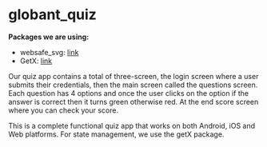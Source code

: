 # globant_quiz

**Packages we are using:**

- websafe_svg: [link](https://pub.dev/packages/websafe_svg)
- GetX: [link](https://pub.dev/packages/get)

Our quiz app contains a total of three-screen, the login screen where a user submits their credentials, then the main screen called the questions screen. Each question has 4 options 
and once the user clicks on the option if the answer is correct then it turns green otherwise red. At the end score screen where you can check your score.

This is a complete functional quiz app that works on both Android, iOS and Web platforms. For state management, we use the getX package.

